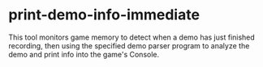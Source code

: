 # print-demo-info-immediate
 This tool monitors game memory to detect when a demo has just finished recording, then using the specified demo parser program to analyze the demo and print info into the game's Console.